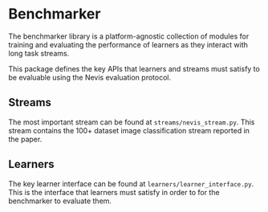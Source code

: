 # Benchmarker

The benchmarker library is a platform-agnostic collection of modules for
training and evaluating the performance of learners as they interact with long
task streams.

This package defines the key APIs that learners and streams must satisfy to be
evaluable using the Nevis evaluation protocol.

## Streams

The most important stream can be found at `streams/nevis_stream.py`. This stream
contains the 100+ dataset image classification stream reported in the paper.

## Learners

The key learner interface can be found at
`learners/learner_interface.py`. This is the interface that learners
must satisfy in order to for the benchmarker to evaluate them.
